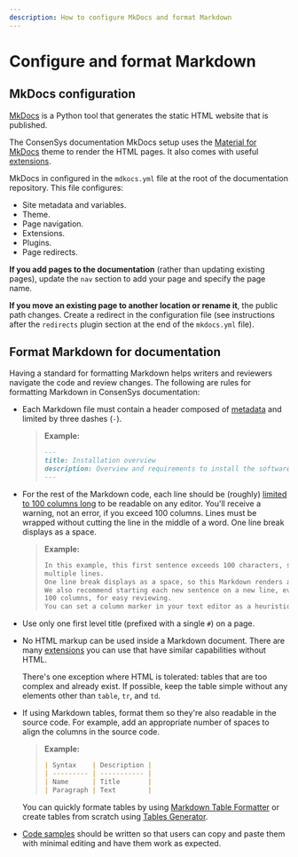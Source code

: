 ```yaml
---
description: How to configure MkDocs and format Markdown
---
```


# Configure and format Markdown

## MkDocs configuration

[MkDocs](https://www.mkdocs.org/) is a Python tool that generates the static HTML website that is published.

The ConsenSys documentation MkDocs setup uses the [Material for MkDocs](https://squidfunk.github.io/mkdocs-material/) theme to render the HTML pages.
It also comes with useful [extensions](extensions.md).

MkDocs in configured in the `mdkocs.yml` file at the root of the documentation repository.
This file configures:

- Site metadata and variables.
- Theme.
- Page navigation.
- Extensions.
- Plugins.
- Page redirects.

**If you add pages to the documentation** (rather than updating existing pages), update the `nav` section to add your page and specify the page name.

**If you move an existing page to another location or rename it**, the public path changes.
Create a redirect in the configuration file (see instructions after the `redirects` plugin section at the end of the `mkdocs.yml` file).

## Format Markdown for documentation

Having a standard for formatting Markdown helps writers and reviewers navigate the code and review changes.
The following are rules for formatting Markdown in ConsenSys documentation:

- Each Markdown file must contain a header composed of [metadata](https://squidfunk.github.io/mkdocs-material/extensions/metadata/) and limited by three dashes (`-`).

  > **Example:**
  >
  > ```markdown
    > ---
    > title: Installation overview
    > description: Overview and requirements to install the software
    > ---
    > ```

- For the rest of the Markdown code, each line should be (roughly) [limited to 100 columns long](https://google.github.io/styleguide/javaguide.html#s4.4-column-limit) to be readable on any editor.
  You'll receive a warning, not an error, if you exceed 100 columns.
  Lines must be wrapped without cutting the line in the middle of a word.
  One line break displays as a space.

  > **Example:**
  >
  > ```markdown
    > In this example, this first sentence exceeds 100 characters, so we recommend wrapping it into
    > multiple lines.
    > One line break displays as a space, so this Markdown renders as one paragraph without line breaks.
    > We also recommend starting each new sentence on a new line, even if the previous line didn't reach
    > 100 columns, for easy reviewing.
    > You can set a column marker in your text editor as a heuristic.

- Use only one first level title (prefixed with a single `#`) on a page.

- No HTML markup can be used inside a Markdown document.
  There are many [extensions](extensions.md) you can use that have similar capabilities without HTML.

  There's one exception where HTML is tolerated: tables that are too complex and already exist.
  If possible, keep the table simple without any elements other than `table`, `tr`, and `td`.

- If using Markdown tables, format them so they're also readable in the source code.
  For example, add an appropriate number of spaces to align the columns in the source code.

  > **Example:**
  >
  > ```markdown
    > | Syntax    | Description |
    > | --------- | ----------- |
    > | Name      | Title       |
    > | Paragraph | Text        |
    > ```

  You can quickly formate tables by using [Markdown Table Formatter](http://markdowntable.com/) or create tables from scratch using [Tables Generator](https://www.tablesgenerator.com/markdown_tables).

- [Code samples](extensions.md#code-samples) should be written so that users can copy and paste them with minimal editing and have them work as expected.
